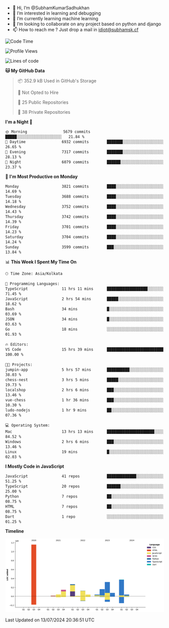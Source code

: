 - 👋 Hi, I’m @SubhamKumarSadhukhan
- 👀 I’m interested in learning and debugging
- 🌱 I’m currently learning machine learning
- 💞️ I’m looking to collaborate on any project based on python and django
- 📫 How to reach me ?
      Just drop a mail in idiot@subhamsk.cf

<!---
SubhamKumarSadhukhan/SubhamKumarSadhukhan is a ✨ special ✨ repository because its `README.md` (this file) appears on your GitHub profile.
You can click the Preview link to take a look at your changes.
--->


<!--START_SECTION:waka-->
![Code Time](http://img.shields.io/badge/Code%20Time-2%2C301%20hrs%2035%20mins-blue)

![Profile Views](http://img.shields.io/badge/Profile%20Views-1-blue)

![Lines of code](https://img.shields.io/badge/From%20Hello%20World%20I%27ve%20Written-2.8%20million%20lines%20of%20code-blue)

**🐱 My GitHub Data** 

> 📦 352.9 kB Used in GitHub's Storage 
 > 
> 🚫 Not Opted to Hire
 > 
> 📜 25 Public Repositories 
 > 
> 🔑 38 Private Repositories 
 > 
**I'm a Night 🦉** 

```text
🌞 Morning                5679 commits        █████░░░░░░░░░░░░░░░░░░░░   21.84 % 
🌆 Daytime                6932 commits        ███████░░░░░░░░░░░░░░░░░░   26.65 % 
🌃 Evening                7317 commits        ███████░░░░░░░░░░░░░░░░░░   28.13 % 
🌙 Night                  6079 commits        ██████░░░░░░░░░░░░░░░░░░░   23.37 % 
```
📅 **I'm Most Productive on Monday** 

```text
Monday                   3821 commits        ████░░░░░░░░░░░░░░░░░░░░░   14.69 % 
Tuesday                  3688 commits        ████░░░░░░░░░░░░░░░░░░░░░   14.18 % 
Wednesday                3752 commits        ████░░░░░░░░░░░░░░░░░░░░░   14.43 % 
Thursday                 3742 commits        ████░░░░░░░░░░░░░░░░░░░░░   14.39 % 
Friday                   3701 commits        ████░░░░░░░░░░░░░░░░░░░░░   14.23 % 
Saturday                 3704 commits        ████░░░░░░░░░░░░░░░░░░░░░   14.24 % 
Sunday                   3599 commits        ███░░░░░░░░░░░░░░░░░░░░░░   13.84 % 
```


📊 **This Week I Spent My Time On** 

```text
🕑︎ Time Zone: Asia/Kolkata

💬 Programming Languages: 
TypeScript               11 hrs 11 mins      ██████████████████░░░░░░░   71.45 % 
JavaScript               2 hrs 54 mins       █████░░░░░░░░░░░░░░░░░░░░   18.62 % 
Bash                     34 mins             █░░░░░░░░░░░░░░░░░░░░░░░░   03.69 % 
JSON                     34 mins             █░░░░░░░░░░░░░░░░░░░░░░░░   03.63 % 
Go                       18 mins             ░░░░░░░░░░░░░░░░░░░░░░░░░   01.93 % 

🔥 Editors: 
VS Code                  15 hrs 39 mins      █████████████████████████   100.00 % 

🐱‍💻 Projects: 
jumpin-app               5 hrs 57 mins       ██████████░░░░░░░░░░░░░░░   38.03 % 
chess-nest               3 hrs 5 mins        █████░░░░░░░░░░░░░░░░░░░░   19.73 % 
localshop                2 hrs 6 mins        ███░░░░░░░░░░░░░░░░░░░░░░   13.46 % 
vue-chess                1 hr 36 mins        ███░░░░░░░░░░░░░░░░░░░░░░   10.30 % 
ludo-nodejs              1 hr 9 mins         ██░░░░░░░░░░░░░░░░░░░░░░░   07.36 % 

💻 Operating System: 
Mac                      13 hrs 13 mins      █████████████████████░░░░   84.52 % 
Windows                  2 hrs 6 mins        ███░░░░░░░░░░░░░░░░░░░░░░   13.46 % 
Linux                    19 mins             █░░░░░░░░░░░░░░░░░░░░░░░░   02.03 % 
```

**I Mostly Code in JavaScript** 

```text
JavaScript               41 repos            █████████████░░░░░░░░░░░░   51.25 % 
TypeScript               20 repos            ██████░░░░░░░░░░░░░░░░░░░   25.00 % 
Python                   7 repos             ██░░░░░░░░░░░░░░░░░░░░░░░   08.75 % 
HTML                     7 repos             ██░░░░░░░░░░░░░░░░░░░░░░░   08.75 % 
Dart                     1 repo              ░░░░░░░░░░░░░░░░░░░░░░░░░   01.25 % 
```



**Timeline**

![Lines of Code chart](https://raw.githubusercontent.com/SubhamKumarSadhukhan/SubhamKumarSadhukhan/main/assets/bar_graph.png)


 Last Updated on 13/07/2024 20:36:51 UTC
<!--END_SECTION:waka-->

